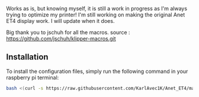 Works as is, but knowing myself, it is still a work in progress as I'm always trying to optimize my printer!
I'm still working on making the original Anet ET4 display work. I will update when it does.

Big thank you to jschuh for all the macros. source : https://github.com/jschuh/klipper-macros.git

## Installation

To install the configuration files, simply run the following command in your raspberry pi terminal:

```bash
bash <(curl -s https://raw.githubusercontent.com/KarlAvec1K/Anet_ET4/main/install.sh)
